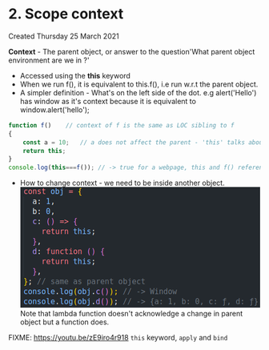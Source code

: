 # 2. Scope context
Created Thursday 25 March 2021

**Context** - The parent object, or answer to the question'What parent object environment are we in ?'

* Accessed using the **this** keyword
* When we run f(), it is equivalent to this.f(), i.e run w.r.t the parent object.
* A simpler definition - What's on the left side of the dot. e.g alert('Hello') has window as it's context because it is equivalent to window.alert('hello');
```js
function f()	// context of f is the same as LOC sibling to f
{
	const a = 10;	// a does not affect the parent - 'this' talks about parent object.
	return this;
}
console.log(this===f()); // -> true for a webpage, this and f() reference the document
```


* How to change context - we need to be inside another object.
	![](/assets/2_Scope_context-image-1.png)
Note that lambda function doesn't acknowledge a change in parent object but a function does.

FIXME: <https://youtu.be/zE9iro4r918> ``this`` keyword, ``apply`` and ``bind``

